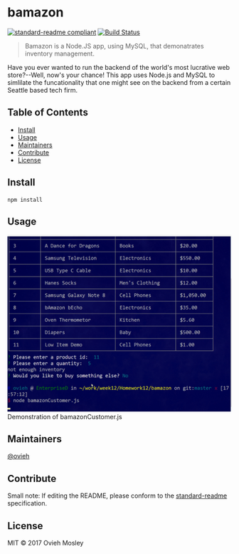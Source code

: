 # bamazon

[![standard-readme compliant](https://img.shields.io/badge/standard--readme-OK-green.svg?style=flat-square)](https://github.com/RichardLitt/standard-readme) [![Build Status](https://travis-ci.org/ovieh/bamazon.svg?branch=master)](https://travis-ci.org/ovieh/bamazon)

> Bamazon is a Node.JS app, using MySQL, that demonatrates inventory management.

Have you ever wanted to run the backend of the world's most lucrative web store?--Well, now's your chance! This app uses Node.js and MySQL to simlilate the funcationality that one might see on the backend from a certain Seattle based tech firm.

## Table of Contents

- [Install](#install)
- [Usage](#usage)
- [Maintainers](#maintainers)
- [Contribute](#contribute)
- [License](#license)

## Install

```
npm install
```

## Usage

![Customer Gif](/img/customer.gif)
Demonstration of bamazonCustomer.js

## Maintainers

[@ovieh](https://github.com/ovieh)

## Contribute



Small note: If editing the README, please conform to the [standard-readme](https://github.com/RichardLitt/standard-readme) specification.

## License

MIT © 2017 Ovieh Mosley
